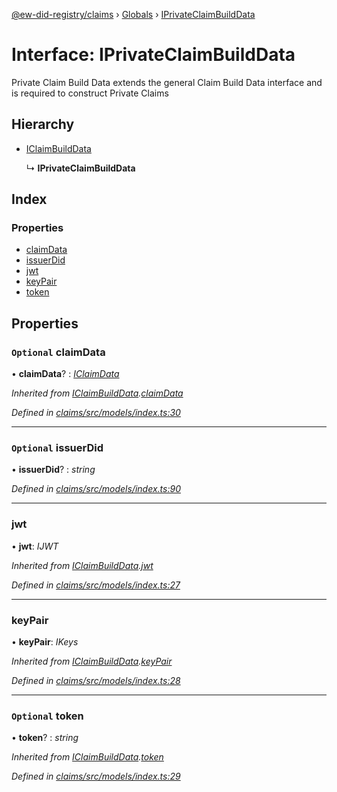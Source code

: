[@ew-did-registry/claims](../README.md) › [Globals](../globals.md) › [IPrivateClaimBuildData](iprivateclaimbuilddata.md)

# Interface: IPrivateClaimBuildData

Private Claim Build Data extends the general Claim Build Data
interface and is required to construct Private Claims

## Hierarchy

* [IClaimBuildData](iclaimbuilddata.md)

  ↳ **IPrivateClaimBuildData**

## Index

### Properties

* [claimData](iprivateclaimbuilddata.md#optional-claimdata)
* [issuerDid](iprivateclaimbuilddata.md#optional-issuerdid)
* [jwt](iprivateclaimbuilddata.md#jwt)
* [keyPair](iprivateclaimbuilddata.md#keypair)
* [token](iprivateclaimbuilddata.md#optional-token)

## Properties

### `Optional` claimData

• **claimData**? : *[IClaimData](iclaimdata.md)*

*Inherited from [IClaimBuildData](iclaimbuilddata.md).[claimData](iclaimbuilddata.md#optional-claimdata)*

*Defined in [claims/src/models/index.ts:30](https://github.com/energywebfoundation/ew-did-registry/blob/573253b/packages/claims/src/models/index.ts#L30)*

___

### `Optional` issuerDid

• **issuerDid**? : *string*

*Defined in [claims/src/models/index.ts:90](https://github.com/energywebfoundation/ew-did-registry/blob/573253b/packages/claims/src/models/index.ts#L90)*

___

###  jwt

• **jwt**: *IJWT*

*Inherited from [IClaimBuildData](iclaimbuilddata.md).[jwt](iclaimbuilddata.md#jwt)*

*Defined in [claims/src/models/index.ts:27](https://github.com/energywebfoundation/ew-did-registry/blob/573253b/packages/claims/src/models/index.ts#L27)*

___

###  keyPair

• **keyPair**: *IKeys*

*Inherited from [IClaimBuildData](iclaimbuilddata.md).[keyPair](iclaimbuilddata.md#keypair)*

*Defined in [claims/src/models/index.ts:28](https://github.com/energywebfoundation/ew-did-registry/blob/573253b/packages/claims/src/models/index.ts#L28)*

___

### `Optional` token

• **token**? : *string*

*Inherited from [IClaimBuildData](iclaimbuilddata.md).[token](iclaimbuilddata.md#optional-token)*

*Defined in [claims/src/models/index.ts:29](https://github.com/energywebfoundation/ew-did-registry/blob/573253b/packages/claims/src/models/index.ts#L29)*
